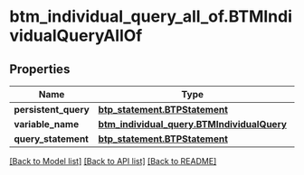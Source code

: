 # btm_individual_query_all_of.BTMIndividualQueryAllOf

## Properties
Name | Type | Description | Notes
------------ | ------------- | ------------- | -------------
**persistent_query** | [**btp_statement.BTPStatement**](BTPStatement.md) |  | [optional] 
**variable_name** | [**btm_individual_query.BTMIndividualQuery**](BTMIndividualQuery.md) |  | [optional] 
**query_statement** | [**btp_statement.BTPStatement**](BTPStatement.md) |  | [optional] 

[[Back to Model list]](../README.md#documentation-for-models) [[Back to API list]](../README.md#documentation-for-api-endpoints) [[Back to README]](../README.md)


